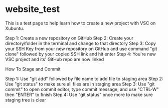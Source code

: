 # website_test
This is a test page to help learn how to create
a new project with VSC on Xubuntu.

Step 1:
    Create a new repository on GitHub
Step 2:
    Create your directory/folder in the terminal and change to that directory
Step 3:
    Copy your SSH Key from your new repository on GitHub and use
    command "git clone" followed by your copied SSH link and hit enter
Step 4: 
    You're new VSC project and its' GitHub repo are now linked

How To Stage and Commit

Step 1:
    Use "git add" followed by file name to add file to staging area
Step 2:
    Use "git status" to make sure all files are in staging area
Step 3:
    Use "git commit" to open commit editor, type commit message, and use "CTRL-W" then "ENTER" to finish
Step 4:
    Use "git status" once more to make sure staging tree is clear

